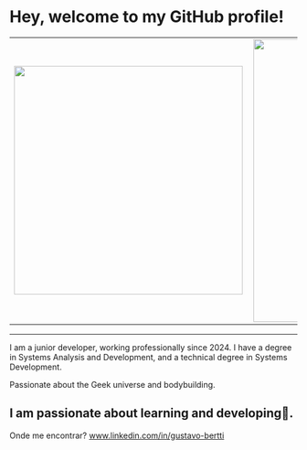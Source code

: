 # Hey, welcome to my GitHub profile!

<center>
<table>
    <tr>
        <td><img width="400px" align="left" src="https://github-readme-stats.vercel.app/api/top-langs/?username=Gustavo-Bertti&hide=html&layout=compact&theme=buefy" /></td>
        <td><img width="495px" align="left" src="https://github-readme-stats.vercel.app/api?username=Gustavo-Bertti&theme=buefy"/></td>
    </tr>   
</table>
</center>  

---

I am a junior developer, working professionally since 2024. I have a degree in Systems Analysis and Development, and a technical degree in Systems Development.

Passionate about the Geek universe and bodybuilding.

I am passionate about learning and developing🚀.
---

Onde me encontrar?
www.linkedin.com/in/gustavo-bertti



